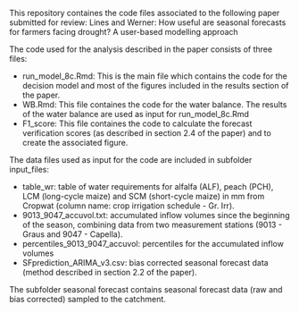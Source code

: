 This repository containes the code files associated to the following paper submitted for review: 
  Lines and Werner: How useful are seasonal forecasts for farmers facing drought? A user-based modelling approach

The code used for the analysis described in the paper consists of three files:
- run_model_8c.Rmd: This is the main file which contains the code for the decision model and most of the figures included in the results section of the paper.
- WB.Rmd: This file containes the code for the water balance. The results of the water balance are used as input for run_model_8c.Rmd
- F1_score: This file containes the code to calculate the forecast verification scores (as described in section 2.4 of the paper) and to create the associated figure.

The data files used as input for the code are included in subfolder input_files:
- table_wr: table of water requirements for alfalfa (ALF), peach (PCH), LCM (long-cycle maize) and SCM (short-cycle maize) in mm from Cropwat (column name: crop irrigation schedule - Gr. Irr).
- 9013_9047_accuvol.txt: accumulated inflow volumes since the beginning of the season, combining data from two measurement stations (9013 - Graus and 9047 - Capella).
- percentiles_9013_9047_accuvol: percentiles for the accumulated inflow volumes 
- SFprediction_ARIMA_v3.csv: bias corrected seasonal forecast data (method described in section 2.2 of the paper).

The subfolder seasonal forecast contains seasonal forecast data (raw and bias corrected) sampled to the catchment. 

